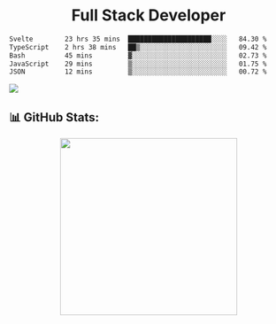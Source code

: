   <h1 align="center" font="bold">
Full Stack Developer 
</h1>


 <!--START_SECTION:waka-->

```txt
Svelte        23 hrs 35 mins  █████████████████████░░░░   84.30 %
TypeScript    2 hrs 38 mins   ██▒░░░░░░░░░░░░░░░░░░░░░░   09.42 %
Bash          45 mins         ▓░░░░░░░░░░░░░░░░░░░░░░░░   02.73 %
JavaScript    29 mins         ▒░░░░░░░░░░░░░░░░░░░░░░░░   01.75 %
JSON          12 mins         ▒░░░░░░░░░░░░░░░░░░░░░░░░   00.72 %
```

<!--END_SECTION:waka-->

  <p align="start">
   
<a href="https://linkedin.com/in/Abhishek">
<img src="https://skillicons.dev/icons?i=cpp,java,python,html,css,js,postgres,mongodb,linux,bash,git,github,react,express,nodejs,nextjs,gcp,docker,vscode,postman,powershell,githubactions,&theme=dark&perline=10" />
</a>
</p>



## 📊 GitHub Stats:

 <div align="center">

 <!-- github streak start -->

<img width=320 src="https://github-readme-streak-stats.herokuapp.com/?user=Abhishek9503&layout=compact"  />

<!-- github streak end -->
